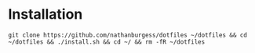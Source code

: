 # Installation
`git clone https://github.com/nathanburgess/dotfiles ~/dotfiles && cd ~/dotfiles && ./install.sh && cd ~/ && rm -fR ~/dotfiles`
